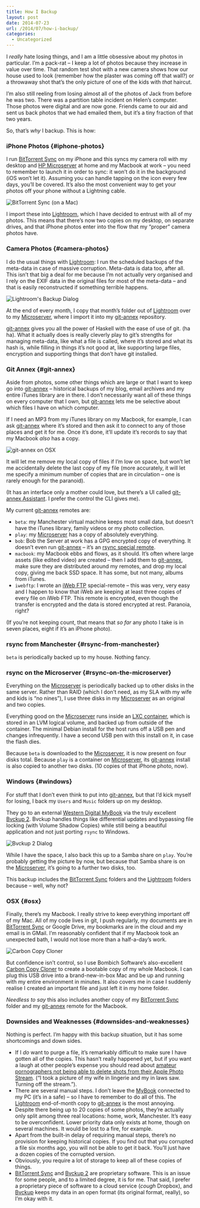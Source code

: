 ```yaml
---
title: How I Backup
layout: post
date: 2014-07-23
url: /2014/07/how-i-backup/
categories:
  - Uncategorized
---
```

I _really_ hate losing things, and I am a little obsessive about my photos in particular. I&rsquo;m a pack-rat &#8211; I keep a lot of photos because they increase in value over time. That random test shot with a new camera shows how our house used to look (remember how the plaster was coming off that wall?) or a throwaway shot that&rsquo;s the only picture of one of the kids with _that_ haircut.

I&rsquo;m also still reeling from losing almost all of the photos of Jack from before he was two. There was a partition table incident on Helen&rsquo;s computer. Those photos were digital and are now gone. Friends came to our aid and sent us back photos that we had emailed them, but it&rsquo;s a tiny fraction of that two years.

So, that&rsquo;s _why_ I backup. This is how:

### iPhone Photos {#iphone-photos}

I run [BitTorrent Sync][1] on my iPhone and this syncs my camera roll with my desktop and [HP Microserver][2] at home and my Macbook at work &#8211; you need to remember to launch it in order to sync: it won&rsquo;t do it in the background (iOS won&rsquo;t let it). Assuming you can handle tapping on the icon every few days, you&rsquo;ll be covered. It&rsquo;s also the most convenient way to get your photos off your phone without a Lightning cable.

![BitTorrent Sync (on a Mac)][3]

I import these into [Lightroom][4], which I have decided to entrust with all of my photos. This means that there&rsquo;s now two copies on my desktop, on separate drives, and that iPhone photos enter into the flow that my &ldquo;proper&rdquo; camera photos have.

### Camera Photos {#camera-photos}

I do the usual things with [Lightroom][4]: I run the scheduled backups of the meta-data in case of massive corruption. Meta-data is data too, after all. This isn&rsquo;t that big a deal for me because I&rsquo;m not actually very organised and I rely on the EXIF data in the original files for most of the meta-data &#8211; and that is easily reconstructed if something terrible happens.

![Lightroom's Backup Dialog][5]

At the end of every month, I copy that month&rsquo;s folder out of [Lightroom][4] over to my [Microserver][2], where I import it into my [git-annex][6] repository.

[git-annex][6] gives you all the power of Haskell with the ease of use of git. (ha ha). What it actually does is really cleverly play to git&rsquo;s strengths for managing meta-data, like what a file is called, where it&rsquo;s stored and what its hash is, while filling in things it&rsquo;s not good at, like supporting large files, encryption and supporting things that don&rsquo;t have git installed.

### Git Annex {#git-annex}

Aside from photos, some other things which are large or that I want to keep go into [git-annex][6] &#8211; historical backups of my blog, email archives and my entire iTunes library are in there. I don&rsquo;t necessarily want all of these things on every computer that I own, but [git-annex][6] lets me be selective about which files I have on which computer.

If I need an MP3 from my iTunes library on my Macbook, for example, I can ask [git-annex][6] where it&rsquo;s stored and then ask it to connect to any of those places and get it for me. Once it&rsquo;s done, it&rsquo;ll update it&rsquo;s records to say that my Macbook _also_ has a copy.

![git-annex on OSX][7]

It will let me remove my local copy of files if I&rsquo;m low on space, but won&rsquo;t let me accidentally delete the last copy of my file (more accurately, it will let me specify a minimum number of copies that are in circulation &#8211; one is rarely enough for the paranoid).

(It has an interface only a mother could love, but there&rsquo;s a UI called [git-annex Assistant][8]. I prefer the control the CLI gives me).

My current [git-annex][6] remotes are:

  * `beta`: my Manchester virtual machine keeps most small data, but doesn&rsquo;t have the iTunes library, family videos or my photo collection.
  * `play`: my [Microserver][2] has a copy of absolutely everything.
  * `bob`: Bob the Server at work has a GPG encrypted copy of everything. It doesn&rsquo;t even run [git-annex][6] &#8211; it&rsquo;s an [rsync special remote][9].
  * `macbook`: my Macbook ebbs and flows, as it should. It&rsquo;s often where large assets (like edited video) are created &#8211; then I add them to [git-annex][6], make sure they are distributed around my remotes, and drop my local copy, giving me back SSD space. It has some, but not many, albums from iTunes.
  * `iwebftp`: I wrote an [iWeb FTP][10] special-remote &#8211; this was very, very easy and I happen to know that iWeb are keeping at least three copies of every file on iWeb FTP. This remote is encrypted, even though the transfer is encrypted and the data is stored encrypted at rest. Paranoia, right?

(If you&rsquo;re not keeping count, that means that _so far_ any photo I take is in seven places, eight if it&rsquo;s an iPhone photo).

### rsync from Manchester {#rsync-from-manchester}

`beta` is periodically backed up to my house. Nothing fancy.

### rsync on the Microserver {#rsync-on-the-microserver}

Everything on the [Microserver][2] is periodically backed up to other disks in the same server. Rather than RAID (which I don&rsquo;t need, as my SLA with my wife and kids is &ldquo;no nines&rdquo;), I use three disks in my [Microserver][2] as an original and two copies.

Everything good on the [Microserver][2] runs inside an [LXC container][11], which is stored in an LVM logical volume, and backed up from outside of the container. The minimal Debian install for the host runs off a USB pen and changes infrequently. I have a second USB pen with this install on it, in case the flash dies.

Because `beta` is downloaded to the [Microserver][2], it is now present on four disks total. Because `play` is a container on [Microserver][2], its [git-annex][6] install is also copied to another two disks. (10 copies of that iPhone photo, now).

### Windows {#windows}

For stuff that I don&rsquo;t even think to put into [git-annex][6], but that I&rsquo;d kick myself for losing, I back my `Users` and `Music` folders up on my desktop.

They go to an external [Western Digital MyBook][12] via the truly excellent [Bvckup 2][13]. Bvckup handles things like differential updates and bypassing file locking (with Volume Shadow Copies) while still being a beautiful application and not just porting `rsync` to Windows.

![Bvckup 2 Dialog][14]

While I have the space, I also back this up to a Samba share on `play`. You&rsquo;re probably getting the picture by now, but because that Samba share is on the [Microserver][2], it&rsquo;s going to a further two disks, too.

This backup includes the [BitTorrent Sync][1] folders and the [Lightroom][4] folders because &#8211; well, why not?

### OSX {#osx}

Finally, there&rsquo;s my Macbook. I really strive to keep everything important off of my Mac. All of my code lives in git, I push regularly, my documents are in [BitTorrent Sync][1] or Google Drive, my bookmarks are in the cloud and my email is in GMail. I&rsquo;m reasonably confident that if my Macbook took an unexpected bath, I would not lose more than a half-a-day&rsquo;s work.

![Carbon Copy Cloner][15]

But confidence isn&rsquo;t control, so I use Bombich Software&rsquo;s also-excellent [Carbon Copy Cloner][16] to create a bootable copy of my whole Macbook. I can plug this USB drive into a brand-new-in-box Mac and be up and running with my entire environment in minutes. It also covers me in case I suddenly realise I created an important file and just left it in my home folder.

_Needless to say_ this also includes another copy of my [BitTorrent Sync][1] folder and my [git-annex][6] remote for the Macbook.

### Downsides and Weaknesses {#downsides-and-weaknesses}

Nothing is perfect. I&rsquo;m happy with this backup situation, but it has some shortcomings and down sides.

  * If I _do_ want to purge a file, it&rsquo;s remarkably difficult to make sure I have gotten all of the copies. This hasn&rsquo;t really happened yet, but if you want a laugh at other people&rsquo;s expense you should read about [amateur pornographers not being able to delete shots from their Apple Photo Stream][17]. (&ldquo;I took a picture of my wife in lingerie and my in laws saw. Turning off the stream.&rdquo;).
  * There are several manual steps. I don&rsquo;t leave the [MyBook][12] connected to my PC (it&rsquo;s in a safe) &#8211; so I have to remember to do all of this. The [Lightroom][4] end-of-month copy to [git-annex][6] is the most annoying.
  * Despite there being up to 20 copies of some photos, they&rsquo;re actually only split among three real locations: home, work, Manchester. It&rsquo;s easy to be overconfident. Lower priority data only exists at home, though on several machines. It would be lost to a fire, for example.
  * Apart from the built-in delay of requiring manual steps, there&rsquo;s no provision for keeping historical copies. If you find out that you corrupted a file six months ago, you will not be able to get it back. You&rsquo;ll just have a dozen copies of the corrupted version.
  * Obviously, you require a lot of storage to keep all of these copies of things.
  * [BitTorrent Sync][1] and [Bvckup 2][13] are proprietary software. This is an issue for some people, and to a limited degree, it is for me. That said, I prefer a proprietary piece of software to a cloud service (_cough_ Dropbox), and [Bvckup][13] keeps my data in an open format (its original format, really), so I&rsquo;m okay with it.

 [1]: http://www.bittorrent.com/sync
 [2]: http://www.amazon.co.uk/gp/product/B00AHQUX86?ie=UTF8&camp=3194&creative=21330&creativeASIN=B00AHQUX86&linkCode=shr&tag=virtuvitri-21&qid=1406115978&sr=8-1&keywords=hp+microserver
 [3]: https://insom.iweb-storage.com/public/files/182bdd2b.png?inline=1
 [4]: http://www.amazon.co.uk/gp/product/B00CLD7Y4O?ie=UTF8&camp=3194&creative=21330&creativeASIN=B00CLD7Y4O&linkCode=shr&tag=virtuvitri-21&qid=1406115944&sr=8-1&keywords=lightroom+4
 [5]: https://insom.iweb-storage.com/public/files/blog-LR.png?inline=1
 [6]: https://git-annex.branchable.com/
 [7]: https://insom.iweb-storage.com/public/files/720105a3.png?inline=1
 [8]: http://git-annex.branchable.com/assistant/
 [9]: https://git-annex.branchable.com/special_remotes/rsync/
 [10]: https://www.iweb-ftp.co.uk/
 [11]: http://www.insom.me.uk/post/lindy-pi-2.html
 [12]: http://www.amazon.co.uk/gp/product/B00G28Y9BU?ie=UTF8&camp=3194&creative=21330&creativeASIN=B00G28Y9BU&linkCode=shr&tag=virtuvitri-21&qid=1406116072&sr=8-1&keywords=mybook
 [13]: http://bvckup2.com/
 [14]: https://insom.iweb-storage.com/public/files/blog-BVC.png?inline=1
 [15]: https://insom.iweb-storage.com/public/files/af2ddf49.png?inline=1
 [16]: http://www.bombich.com/index.html
 [17]: http://www.cultofmac.com/124235/how-to-delete-photos-from-iclouds-photo-stream/


